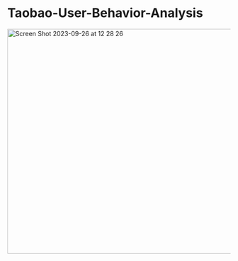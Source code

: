 # Taobao-User-Behavior-Analysis

<img width="507" alt="Screen Shot 2023-09-26 at 12 28 26" src="https://github.com/Meng075/Taobao-User-Behavior-Analysis/assets/144737570/e56374ef-2484-4214-a5a7-1e25e11f5f55">
